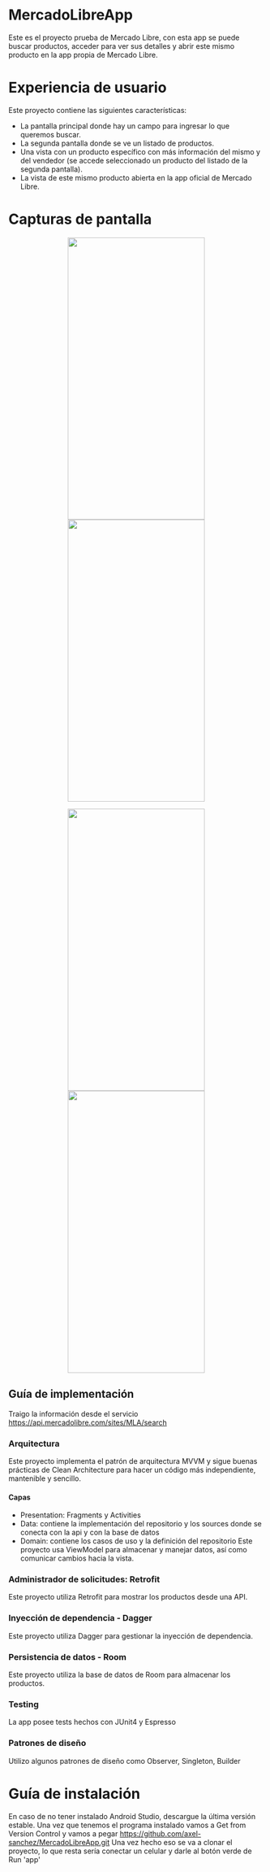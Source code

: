 # MercadoLibreApp
Este es el proyecto prueba de Mercado Libre, con esta app se puede buscar productos, acceder para ver sus detalles y abrir este mismo producto en la app propia de Mercado Libre.

# Experiencia de usuario
Este proyecto contiene las siguientes características:

* La pantalla principal donde hay un campo para ingresar lo que queremos buscar.
* La segunda pantalla donde se ve un listado de productos.
* Una vista con un producto específico con más información del mismo y del vendedor (se accede seleccionado un producto del listado de la segunda pantalla).
* La vista de este mismo producto abierta en la app oficial de Mercado Libre.
# Capturas de pantalla

<p align="center">
  <img width="270" height="555" src="https://user-images.githubusercontent.com/51034538/232633877-af4f509f-b355-402f-b8c3-8b4baad98079.jpg">
  <img width="270" height="555" src="https://user-images.githubusercontent.com/51034538/232633904-1a5d66cc-c75a-4d85-bbea-243bfe8a905f.jpg">
</p>

<p align="center">
  <img width="270" height="555" src="https://user-images.githubusercontent.com/51034538/232633957-e33068fc-681a-43ab-a7a4-a4eb73349da9.jpg">
  <img width="270" height="555" src="https://user-images.githubusercontent.com/51034538/232633963-f64aefb5-ed8f-4ca7-87c0-4aa5e4d21bb6.jpg">
</p>

## Guía de implementación
Traigo la información desde el servicio https://api.mercadolibre.com/sites/MLA/search

### Arquitectura
Este proyecto implementa el patrón de arquitectura MVVM y sigue buenas prácticas de Clean Architecture para hacer un código más independiente, mantenible y sencillo.

#### Capas
* Presentation: Fragments y Activities
* Data: contiene la implementación del repositorio y los sources donde se conecta con la api y con la base de datos
* Domain: contiene los casos de uso y la definición del repositorio
Este proyecto usa ViewModel para almacenar y manejar datos, así como comunicar cambios hacia la vista.

### Administrador de solicitudes: Retrofit

Este proyecto utiliza Retrofit para mostrar los productos desde una API.

### Inyección de dependencia - Dagger

Este proyecto utiliza Dagger para gestionar la inyección de dependencia.

### Persistencia de datos - Room

Este proyecto utiliza la base de datos de Room para almacenar los productos.

### Testing

La app posee tests hechos con JUnit4 y Espresso

### Patrones de diseño

Utilizo algunos patrones de diseño como Observer, Singleton, Builder

# Guía de instalación
En caso de no tener instalado Android Studio, descargue la última versión estable. Una vez que tenemos el programa instalado vamos a Get from Version Control y vamos a pegar https://github.com/axel-sanchez/MercadoLibreApp.git Una vez hecho eso se va a clonar el proyecto, lo que resta sería conectar un celular y darle al botón verde de Run 'app'
